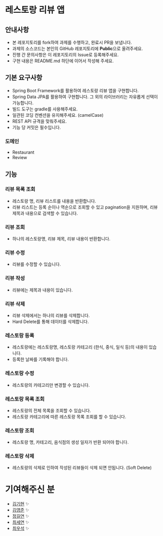 # 레스토랑 리뷰 앱

## 안내사항

- 본 레포지토리를 fork하여 과제를 수행하고, 완료시 PR을 보냅니다.
- 과제의 소스코드는 본인의 GitHub 레포지토리에 **Public**으로 올려주세요.
- 진행 간 문의사항은 이 레포지토리의 Issue로 등록해주세요.
- 구현 내용은 README.md 하단에 이어서 작성해 주세요.

## 기본 요구사항

- Spring Boot Framework를 활용하여 레스토랑 리뷰 앱을 구현합니다.
- Spring Data JPA를 활용하여 구현합니다. 그 외의 라이브러리는 자유롭게 선택이 가능합니다.
- 빌드 도구는 gradle를 사용해주세요.
- 일관된 코딩 컨벤션을 유지해주세요. (camelCase)
- REST API 규격을 맞춰주세요.
- 기능 당 커밋은 필수입니다.

### 도메인

- Restaurant
- Review

## 기능

### 리뷰 목록 조회

- 레스토랑 명, 리뷰 리스트를 내용을 반환합니다.
- 리뷰 리스트는 등록 순이나 역순으로 조회할 수 있고 pagination을 지원하며, 리뷰 제목과 내용으로 검색할 수 있습니다.

### 리뷰 조회

- 하나의 레스토랑명, 리뷰 제목, 리뷰 내용이 반환합니다.

### 리뷰 수정

- 리뷰를 수정할 수 있습니다.

### 리뷰 작성

- 리뷰에는 제목과 내용이 있습니다.

### 리뷰 삭제

- 리뷰 삭제에서는 하나의 리뷰를 삭제합니다.
- Hard Delete를 통해 데이터를 삭제합니다.

### 레스토랑 등록

- 레스토랑에는 레스토랑명, 레스토랑 카테고리 (한식, 중식, 일식 등)의 내용이 있습니다.
- 등록한 날짜를 기록해야 합니다.

### 레스토랑 수정

- 레스토랑의 카테고리만 변경할 수 있습니다.

### 레스토랑 목록 조회

- 레스토랑의 전체 목록을 조회할 수 있습니다.
- 레스토랑 카테고리에 따른 레스토랑 목록 조회를 할 수 있습니다.

### 레스토랑 조회

- 레스토랑 명, 카테고리, 음식점의 생성 일자가 반환 되어야 합니다.

### 레스토랑 삭제

- 레스토랑의 삭제로 인하여 작성된 리뷰들이 삭제 되면 안됩니다. (Soft Delete)

# 기여해주신 분

- [김기현](https://github.com/kim1387) ✨
- [김영준](https://github.com/0BVer) ✨
- [정길연](https://github.com/gilyeon00) ✨
- [최세연](https://github.com/barabobBOB) ✨
- [최우석](https://github.com/Sith-call) ✨